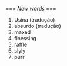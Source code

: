 === *New words* ===

1. Usina (tradução)
2. absurdo (tradução)
3. maxed
4. finessing
5. raffle
6. slyly
7. purr
